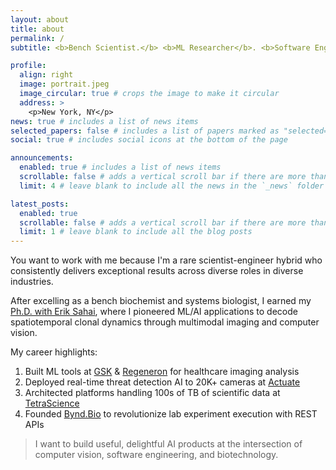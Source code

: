 ```yaml
---
layout: about
title: about
permalink: /
subtitle: <b>Bench Scientist.</b> <b>ML Researcher</b>. <b>Software Engineer</b>. Father.

profile:
  align: right
  image: portrait.jpeg
  image_circular: true # crops the image to make it circular
  address: >
    <p>New York, NY</p>
news: true # includes a list of news items
selected_papers: false # includes a list of papers marked as "selected={true}"
social: true # includes social icons at the bottom of the page

announcements:
  enabled: true # includes a list of news items
  scrollable: false # adds a vertical scroll bar if there are more than 3 news items
  limit: 4 # leave blank to include all the news in the `_news` folder

latest_posts:
  enabled: true
  scrollable: false # adds a vertical scroll bar if there are more than 3 new posts items
  limit: 1 # leave blank to include all the blog posts
---
```


You want to work with me because I'm a rare scientist-engineer hybrid who consistently delivers exceptional results across diverse roles in diverse industries.

After excelling as a bench biochemist and systems biologist, I earned my [Ph.D. with Erik Sahai](https://www.crick.ac.uk/), where I pioneered ML/AI applications to decode spatiotemporal clonal dynamics through multimodal imaging and computer vision.

My career highlights:

1. Built ML tools at [GSK](http://gsk.ai) & [Regeneron](http://www.regeneron.com) for healthcare imaging analysis
2. Deployed real-time threat detection AI to 20K+ cameras at [Actuate](http://actuate.ai)
3. Architected platforms handling 100s of TB of scientific data at [TetraScience](https://www.tetrascience.com/)
4. Founded [Bynd.Bio](https://www.bynd.bio) to revolutionize lab experiment execution with REST APIs

> I want to build useful, delightful AI products at the intersection of computer vision, software engineering, and biotechnology.
